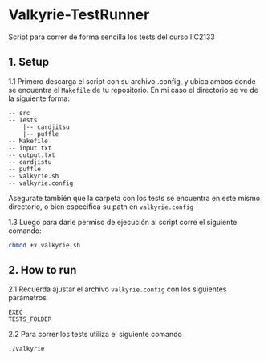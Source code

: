 # Valkyrie-TestRunner
Script para correr de forma sencilla los tests del curso IIC2133

## 1. Setup
1.1 Primero descarga el script con su archivo .config, y ubica ambos donde se encuentra el ```Makefile``` de tu repositorio. En mi caso el directorio se ve de la siguiente forma:

```
-- src
-- Tests
    |-- cardjitsu
    |-- puffle
-- Makefile
-- input.txt
-- output.txt
-- cardjistu
-- puffle
-- valkyrie.sh
-- valkyrie.config
```

Asegurate también que la carpeta con los tests se encuentra en este mismo directorio, o bien especifica su path en ```valkyrie.config```

1.3 Luego para darle permiso de ejecución al script corre el siguiente comando:
```bash
chmod +x valkyrie.sh
```

## 2. How to run

2.1 Recuerda ajustar el archivo `valkyrie.config` con los siguientes parámetros
```config
EXEC
TESTS_FOLDER
```

2.2 Para correr los tests utiliza el siguiente comando
```bash
./valkyrie
```